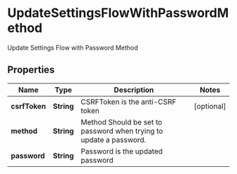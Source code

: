 

# UpdateSettingsFlowWithPasswordMethod

Update Settings Flow with Password Method

## Properties

| Name | Type | Description | Notes |
|------------ | ------------- | ------------- | -------------|
|**csrfToken** | **String** | CSRFToken is the anti-CSRF token |  [optional] |
|**method** | **String** | Method  Should be set to password when trying to update a password. |  |
|**password** | **String** | Password is the updated password |  |



